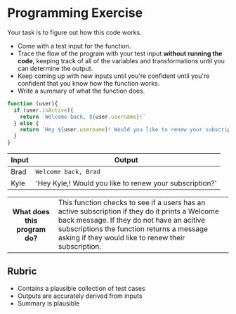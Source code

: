 # Programming Exercise

Your task is to figure out how this code works.

* Come with a test input for the function.
* Trace the flow of the program with your test input **without running the code**, keeping track of all of the variables and transformations until you can determine the output.
* Keep coming up with new inputs until you're confident until you're confident that you know how the function works.
* Write a summary of what the function does.

```js
function (user){
  if (user.isActive){
    return `Welcome back, ${user.username}!`
  } else {
    return `Hey ${user.username}! Would you like to renew your subscription?`
  }
}
```

| Input | Output   |
| ----- | ------           |
|  Brad | `Welcome back, Brad` |                                    
|  Kyle | 'Hey Kyle,! Would you like to renew your subscription?' | 


<table>
  <tr>
    <th>What does this program do?</th>
    <td>This function checks to see if a users has an active subscription if they do it prints a Welcome back message. If they do not have an acitive subscriptions the function returns a message asking if they would like to renew their subscription. </td>
  </tr>
</table>

## Rubric

* Contains a plausible collection of test cases
* Outputs are accurately derived from inputs
* Summary is plausible
